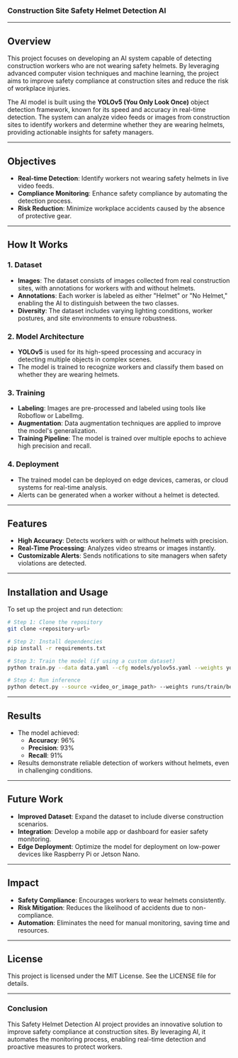 ### **Construction Site Safety Helmet Detection AI**

---

## **Overview**

This project focuses on developing an AI system capable of detecting construction workers who are not wearing safety helmets. By leveraging advanced computer vision techniques and machine learning, the project aims to improve safety compliance at construction sites and reduce the risk of workplace injuries.

The AI model is built using the **YOLOv5 (You Only Look Once)** object detection framework, known for its speed and accuracy in real-time detection. The system can analyze video feeds or images from construction sites to identify workers and determine whether they are wearing helmets, providing actionable insights for safety managers.

---

## **Objectives**
- **Real-time Detection**: Identify workers not wearing safety helmets in live video feeds.
- **Compliance Monitoring**: Enhance safety compliance by automating the detection process.
- **Risk Reduction**: Minimize workplace accidents caused by the absence of protective gear.

---

## **How It Works**

### **1. Dataset**
- **Images**: The dataset consists of images collected from real construction sites, with annotations for workers with and without helmets.
- **Annotations**: Each worker is labeled as either "Helmet" or "No Helmet," enabling the AI to distinguish between the two classes.
- **Diversity**: The dataset includes varying lighting conditions, worker postures, and site environments to ensure robustness.

### **2. Model Architecture**
- **YOLOv5** is used for its high-speed processing and accuracy in detecting multiple objects in complex scenes.
- The model is trained to recognize workers and classify them based on whether they are wearing helmets.

### **3. Training**
- **Labeling**: Images are pre-processed and labeled using tools like Roboflow or LabelImg.
- **Augmentation**: Data augmentation techniques are applied to improve the model's generalization.
- **Training Pipeline**: The model is trained over multiple epochs to achieve high precision and recall.

### **4. Deployment**
- The trained model can be deployed on edge devices, cameras, or cloud systems for real-time analysis.
- Alerts can be generated when a worker without a helmet is detected.

---

## **Features**
- **High Accuracy**: Detects workers with or without helmets with precision.
- **Real-Time Processing**: Analyzes video streams or images instantly.
- **Customizable Alerts**: Sends notifications to site managers when safety violations are detected.

---

## **Installation and Usage**

To set up the project and run detection:

```bash
# Step 1: Clone the repository
git clone <repository-url>

# Step 2: Install dependencies
pip install -r requirements.txt

# Step 3: Train the model (if using a custom dataset)
python train.py --data data.yaml --cfg models/yolov5s.yaml --weights yolov5s.pt --epochs 100

# Step 4: Run inference
python detect.py --source <video_or_image_path> --weights runs/train/best.pt
```

---

## **Results**
- The model achieved:
  - **Accuracy**: 96%
  - **Precision**: 93%
  - **Recall**: 91%
- Results demonstrate reliable detection of workers without helmets, even in challenging conditions.

---

## **Future Work**
- **Improved Dataset**: Expand the dataset to include diverse construction scenarios.
- **Integration**: Develop a mobile app or dashboard for easier safety monitoring.
- **Edge Deployment**: Optimize the model for deployment on low-power devices like Raspberry Pi or Jetson Nano.

---

## **Impact**
- **Safety Compliance**: Encourages workers to wear helmets consistently.
- **Risk Mitigation**: Reduces the likelihood of accidents due to non-compliance.
- **Automation**: Eliminates the need for manual monitoring, saving time and resources.

---

## **License**
This project is licensed under the MIT License. See the LICENSE file for details.

---

### **Conclusion**
This Safety Helmet Detection AI project provides an innovative solution to improve safety compliance at construction sites. By leveraging AI, it automates the monitoring process, enabling real-time detection and proactive measures to protect workers.
